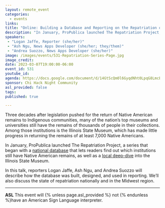 ```yaml
---
layout: remote_event
categories:
  - events
links: 
title: "Online: Building a Database and Reporting on the Repatriation of Native American Remains"
description: "In January, ProPublica launched The Repatriation Project, a series that began with a national database that lets readers find out which institutions still have Native American remains, as well as a local deep-dive into the Illinois State Museum. In this talk, reporters Logan Jaffe, Ash Ngu, and Andrea Suozzo will describe how the database was built, designed, and used in reporting. We’ll also discuss the state of repatriation nationally and in the Midwest region."
speakers:
 - "Logan Jaffe, Reporter (she/her)"
 - "Ash Ngu, News Apps Developer (she/her; they/them)"
 - "Andrea Suozzo, News Apps Developer (she/her)"
image: /images/events/531-Repatriation-Series-Page.jpg
image_credit:
date: 2023-03-07T19:00:00-06:00
event_id: 531
youtube_id: 
agenda: https://docs.google.com/document/d/14GtScQm0l6GyqdNht0LpqG8LmcEF7i3COjNJ06PaTj8/edit#
sponsor: Chi Hack Night Community
asl_provided: false
tags: 
published: true

---
```


Three decades after legislation pushed for the return of Native American remains to Indigenous communities, many of the nation’s top museums and universities still have the remains of thousands of people in their collections. Among those institutions is the Illinois State Museum, which has made little progress in returning the remains of at least 7,000 Native Americans.

In January, ProPublica launched The Repatriation Project, a series that began with a [national database](https://projects.propublica.org/repatriation-nagpra-database/) that lets readers find out which institutions still have Native American remains, as well as a [local deep-dive](https://www.propublica.org/article/repatriation-nagpra-museums-dickson-mounds-museum) into the Illinois State Museum.

In this talk, reporters Logan Jaffe, Ash Ngu, and Andrea Suozzo will describe how the database was built, designed, and used in reporting. We’ll also discuss the state of repatriation nationally and in the Midwest region.

---

**ASL** This event will {% unless page.asl_provided %} not {% endunless %}have an American Sign Language interpreter.
